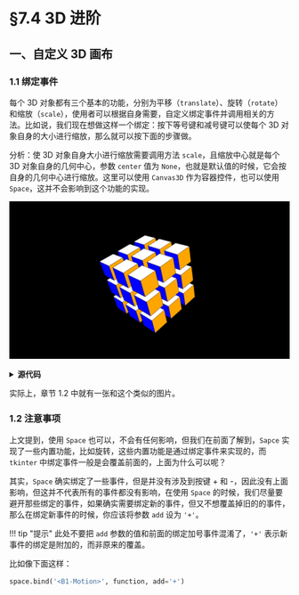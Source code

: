 §7.4 3D 进阶
============

一、自定义 3D 画布
-----------------

### 1.1 绑定事件

每个 3D 对象都有三个基本的功能，分别为平移（`translate`）、旋转（`rotate`）和缩放（`scale`），使用者可以根据自身需要，自定义绑定事件并调用相关的方法。比如说，我们现在想做这样一个绑定：按下等号键和减号键可以使每个 3D 对象自身的大小进行缩放，那么就可以按下面的步骤做。

分析：使 3D 对象自身大小进行缩放需要调用方法 `scale`，且缩放中心就是每个 3D 对象自身的几何中心，参数 `center` 值为 `None`，也就是默认值的时候，它会按自身的几何中心进行缩放。这里可以使用 `Canvas3D` 作为容器控件，也可以使用 `Space`，这并不会影响到这个功能的实现。

![png](images/7.4-1.1-1.png)

<details><summary><b>源代码</b></summary>

```python
import tkintertools as tkt
from tkintertools import tools_3d as t3d

root = tkt.Tk('Bind Event', 1280, 720)
space = t3d.Space(root, 1280, 720, 0, 0, bg='black')

for a in -100, 0, 100:
    for b in -100, 0, 100:
        for c in -100, 0, 100:
            t3d.Cuboid(space, a - 50, b - 50, c - 50, 100, 100, 100,  # 创建正方体
                       color_fill_up='white', color_fill_down='yellow', color_fill_left='red',
                       color_fill_right='orange', color_fill_front='blue', color_fill_back='green')
space.space_sort()


def scale(event):
    """ 缩放事件 """
    k = 1.05 if event.keysym == 'equal' else 0.95 if event.keysym == 'minus' else 1  # 缩放比率
    for geo in space.geos():
        geo.scale(k, k, k)
        geo.update()
    space.space_sort()


root.bind('<Key-equal>', scale)  # 绑定等号按键
root.bind('<Key-minus>', scale)  # 绑定减号按键
root.mainloop()
```

</details>

实际上，章节 1.2 中就有一张和这个类似的图片。

### 1.2 注意事项

上文提到，使用 `Space` 也可以，不会有任何影响，但我们在前面了解到，`Sapce` 实现了一些内置功能，比如旋转，这些内置功能是通过绑定事件来实现的，而 `tkinter` 中绑定事件一般是会覆盖前面的，上面为什么可以呢？

其实，`Space` 确实绑定了一些事件，但是并没有涉及到按键 + 和 -，因此没有上面影响，但这并不代表所有的事件都没有影响，在使用 `Space` 的时候，我们尽量要避开那些绑定的事件，如果确实需要绑定新的事件，但又不想覆盖掉旧的的事件，那么在绑定新事件的时候，你应该将参数 `add` 设为 `'+'`。

!!! tip "提示"
    此处不要把 `add` 参数的值和前面的绑定加号事件混淆了，`'+'` 表示新事件的绑定是附加的，而非原来的覆盖。

比如像下面这样：

```python
space.bind('<B1-Motion>', function, add='+')
```
